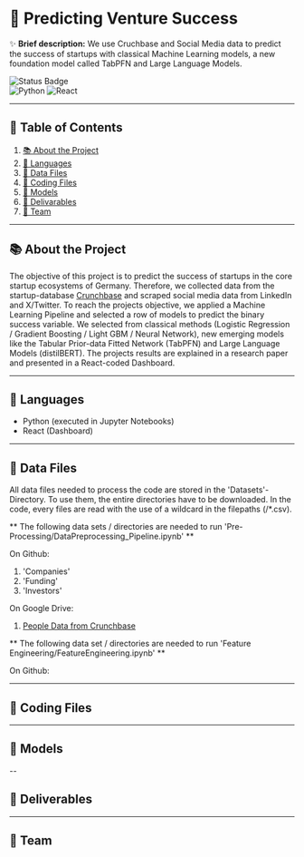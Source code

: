 # 🚀 Predicting Venture Success

✨ **Brief description:** We use Cruchbase and Social Media data to predict the success of startups with classical Machine Learning models, a new foundation model called TabPFN and Large Language Models.

![Status Badge](https://img.shields.io/badge/status-active-green.svg)  
![Python](https://img.shields.io/badge/python-3.12-blue)
![React](https://img.shields.io/badge/react-17.0.2-blue)

---

## 📖 Table of Contents

1. [📚 About the Project](#about-the-project)
2. [💬 Languages](#languages)
3. [🔢 Data Files](#datafiles)
4. [🐍 Coding Files](#codingfiles)
5. [🧠 Models](#models)
6. [📎 Delivarables](#presentationandpaper)
7. [🧑 Team](#team)

---

## 📚 About the Project

The objective of this project is to predict the success of startups in the core startup ecosystems of Germany. Therefore, we collected data from the startup-database [Crunchbase](https://www.crunchbase.com) and scraped social media data from LinkedIn and X/Twitter. To reach the projects objective, we applied a Machine Learning Pipeline and selected a row of models to predict the binary success variable. We selected from classical methods (Logistic Regression / Gradient Boosting / Light GBM / Neural Network), new emerging models like the Tabular Prior-data Fitted Network (TabPFN) and Large Language Models (distilBERT). The projects results are explained in a research paper and presented in a React-coded Dashboard.

---

## 💬 Languages

* Python (executed in Jupyter Notebooks)
* React (Dashboard)

---

## 🔢 Data Files

All data files needed to process the code are stored in the 'Datasets'-Directory. To use them, the entire directories have to be downloaded. In the code, every files are read with the use of a wildcard in the filepaths (/*.csv). 

** The following data sets / directories are needed to run 'Pre-Processing/DataPreprocessing_Pipeline.ipynb' **

On Github:
1. 'Companies' 
2. 'Funding'
3. 'Investors'

On Google Drive:
1. [People Data from Crunchbase](https://drive.google.com/file/d/1hDpWc7DjrCUaiS1QdBTeA14Yq5JOXwew/view?usp=share_link)

** The following data set / directories are needed to run 'Feature Engineering/FeatureEngineering.ipynb' **

On Github:



---

## 🐍 Coding Files


---

## 🧠 Models


--

## 📎 Deliverables


---

## 🧑 Team
